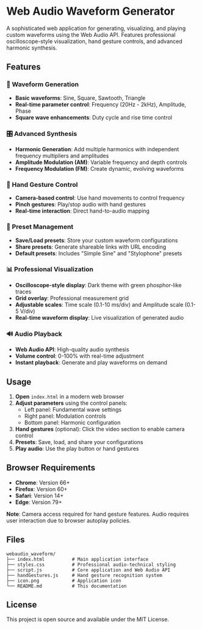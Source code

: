 # Web Audio Waveform Generator

A sophisticated web application for generating, visualizing, and playing custom waveforms using the Web Audio API. Features professional oscilloscope-style visualization, hand gesture controls, and advanced harmonic synthesis.

## Features

### 🎵 Waveform Generation
- **Basic waveforms**: Sine, Square, Sawtooth, Triangle
- **Real-time parameter control**: Frequency (20Hz - 2kHz), Amplitude, Phase
- **Square wave enhancements**: Duty cycle and rise time control

### 🎛️ Advanced Synthesis
- **Harmonic Generation**: Add multiple harmonics with independent frequency multipliers and amplitudes
- **Amplitude Modulation (AM)**: Variable frequency and depth controls
- **Frequency Modulation (FM)**: Create dynamic, evolving waveforms

### 👋 Hand Gesture Control
- **Camera-based control**: Use hand movements to control frequency
- **Pinch gestures**: Play/stop audio with hand gestures
- **Real-time interaction**: Direct hand-to-audio mapping

### 💾 Preset Management
- **Save/Load presets**: Store your custom waveform configurations
- **Share presets**: Generate shareable links with URL encoding
- **Default presets**: Includes "Simple Sine" and "Stylophone" presets

### 📊 Professional Visualization
- **Oscilloscope-style display**: Dark theme with green phosphor-like traces
- **Grid overlay**: Professional measurement grid
- **Adjustable scales**: Time scale (0.1-10 ms/div) and Amplitude scale (0.1-5 V/div)
- **Real-time waveform display**: Live visualization of generated audio

### 🔊 Audio Playback
- **Web Audio API**: High-quality audio synthesis
- **Volume control**: 0-100% with real-time adjustment
- **Instant playback**: Generate and play waveforms on demand

## Usage

1. **Open** `index.html` in a modern web browser
2. **Adjust parameters** using the control panels:
   - Left panel: Fundamental wave settings
   - Right panel: Modulation controls
   - Bottom panel: Harmonic configuration
3. **Hand gestures** (optional): Click the video section to enable camera control
4. **Presets**: Save, load, and share your configurations
5. **Play audio**: Use the play button or hand gestures

## Browser Requirements

- **Chrome**: Version 66+
- **Firefox**: Version 60+
- **Safari**: Version 14+
- **Edge**: Version 79+

**Note**: Camera access required for hand gesture features. Audio requires user interaction due to browser autoplay policies.

## Files

```
webaudio_waveform/
├── index.html          # Main application interface
├── styles.css          # Professional audio-technical styling
├── script.js           # Core application and Web Audio API
├── handGestures.js     # Hand gesture recognition system
├── icon.png            # Application icon
└── README.md           # This documentation
```

## License

This project is open source and available under the MIT License. 
